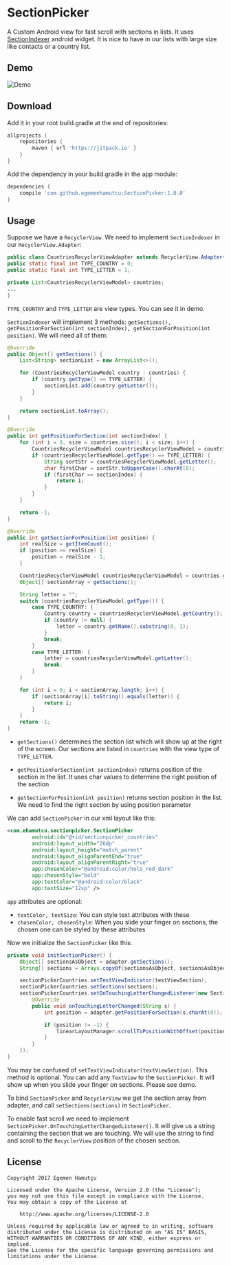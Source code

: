 # SectionPicker
A Custom Android view for fast scroll with sections in lists. It uses [SectionIndexer](https://developer.android.com/reference/android/widget/SectionIndexer.html) android widget. It is nice to have in our lists with large size like contacts or a country list.

## Demo

![Demo](/art/demo.gif?raw=true)

## Download

Add it in your root build.gradle at the end of repositories:

```gradle
allprojects {
    repositories {
        maven { url 'https://jitpack.io' }
    }
}
```

Add the dependency in your build.gradle in the app module:
```gradle
dependencies {
    compile 'com.github.egemenhamutcu:SectionPicker:1.0.0'
}
```

## Usage

Suppose we have a ```RecyclerView```. We need to implement ```SectionIndexer``` in our ```RecyclerView.Adapter```:

```java
public class CountriesRecyclerViewAdapter extends RecyclerView.Adapter<RecyclerView.ViewHolder> implements SectionIndexer {
public static final int TYPE_COUNTRY = 0;
public static final int TYPE_LETTER = 1;

private List<CountriesRecyclerViewModel> countries;
...
}
```

```TYPE_COUNTRY``` and ```TYPE_LETTER``` are view types. You can see it in demo. 

```SectionIndexer``` will implement 3 methods: ```getSections(), getPositionForSection(int sectionIndex), getSectionForPosition(int position)```. We will need all of them:

```java
@Override
public Object[] getSections() {
    List<String> sectionList = new ArrayList<>();

    for (CountriesRecyclerViewModel country : countries) {
        if (country.getType() == TYPE_LETTER) {
            sectionList.add(country.getLetter());
        }
    }

    return sectionList.toArray();
}

@Override
public int getPositionForSection(int sectionIndex) {
    for (int i = 0, size = countries.size(); i < size; i++) {
        CountriesRecyclerViewModel countriesRecyclerViewModel = countries.get(i);
        if (countriesRecyclerViewModel.getType() == TYPE_LETTER) {
            String sortStr = countriesRecyclerViewModel.getLetter();
            char firstChar = sortStr.toUpperCase().charAt(0);
            if (firstChar == sectionIndex) {
                return i;
            }
        }
    }

    return -1;
}

@Override
public int getSectionForPosition(int position) {
    int realSize = getItemCount();
    if (position >= realSize) {
        position = realSize - 1;
    }

    CountriesRecyclerViewModel countriesRecyclerViewModel = countries.get(position);
    Object[] sectionArray = getSections();

    String letter = "";
    switch (countriesRecyclerViewModel.getType()) {
        case TYPE_COUNTRY: {
            Country country = countriesRecyclerViewModel.getCountry();
            if (country != null) {
                letter = country.getName().substring(0, 1);
            }
            break;
        }
        case TYPE_LETTER: {
            letter = countriesRecyclerViewModel.getLetter();
            break;
        }
    }

    for (int i = 0; i < sectionArray.length; i++) {
        if (sectionArray[i].toString().equals(letter)) {
            return i;
        }
    }
    return -1;
}
```

- ```getSections()``` determines the section list which will show up at the right of the screen. Our sections are listed in ```countries``` with the view type of ```TYPE_LETTER```.

- ```getPositionForSection(int sectionIndex)``` returns position of the section in the list. It uses char values to determine the right position of the section

- ```getSectionForPosition(int position)``` returns section position in the list. We need to find the right section by using position parameter

We can add ```SectionPicker``` in our xml layout like this:

```xml
<com.ehamutcu.sectionpicker.SectionPicker
        android:id="@+id/sectionpicker_countries"
        android:layout_width="26dp"
        android:layout_height="match_parent"
        android:layout_alignParentEnd="true"
        android:layout_alignParentRight="true"
        app:chosenColor="@android:color/holo_red_dark"
        app:chosenStyle="bold"
        app:textColor="@android:color/black"
        app:textSize="12sp" />
```

```app``` attributes are optional:
- ```textColor, textSize```: You can style text attributes with these
- ```chosenColor, chosenStyle```: When you slide your finger on sections, the chosen one can be styled by these attributes

Now we initialize the ```SectionPicker``` like this:

```java
private void initSectionPicker() {
    Object[] sectionsAsObject = adapter.getSections();
    String[] sections = Arrays.copyOf(sectionsAsObject, sectionsAsObject.length, String[].class);

    sectionPickerCountries.setTextViewIndicator(textViewSection);
    sectionPickerCountries.setSections(sections);
    sectionPickerCountries.setOnTouchingLetterChangedListener(new SectionPicker.OnTouchingLetterChangedListener() {
        @Override
        public void onTouchingLetterChanged(String s) {
            int position = adapter.getPositionForSection(s.charAt(0));

            if (position != -1) {
                linearLayoutManager.scrollToPositionWithOffset(position, 0);
            }
        }
    });
}
```

You may be confused of ```setTextViewIndicator(textViewSection)```. This method is optional. You can add any ```TextView``` to the ```SectionPicker```. It will show up when you slide your finger on sections. Please see demo.

To bind ```SectionPicker``` and ```RecyclerView``` we get the section array from adapter, and call ```setSections(sections)``` in ```SectionPicker```.

To enable fast scroll we need to implement ```SectionPicker.OnTouchingLetterChangedListener()```. It will give us a string containing the section that we are touching. We will use the string to find and scroll to the ```RecyclerView``` position of the chosen section.

## License
```
Copyright 2017 Egemen Hamutçu

Licensed under the Apache License, Version 2.0 (the "License");
you may not use this file except in compliance with the License.
You may obtain a copy of the License at

    http://www.apache.org/licenses/LICENSE-2.0

Unless required by applicable law or agreed to in writing, software
distributed under the License is distributed on an "AS IS" BASIS,
WITHOUT WARRANTIES OR CONDITIONS OF ANY KIND, either express or implied.
See the License for the specific language governing permissions and
limitations under the License.
```
